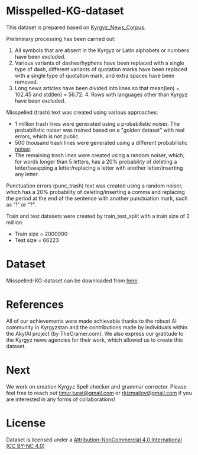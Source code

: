 # Misspelled-KG-dataset

This dataset is prepared based on [Kyrgyz_News_Corpus](https://huggingface.co/datasets/the-cramer-project/Kyrgyz_News_Corpus).

Preliminary processing has been carried out: 
1. All symbols that are absent in the Kyrgyz or Latin alphabets or numbers have been excluded.
2. Various variants of dashes/hyphens have been replaced with a single type of dash, different variants of quotation marks have been replaced with a single type of quotation mark, and extra spaces have been removed.
3. Long news articles have been divided into lines so that mean(len) = 102.45 and std(len) = 56.72. 4. Rows with languages other than Kyrgyz have been excluded.

Misspelled (trash) text was created using various approaches: 
 * 1 million trash lines were generated using a probabilistic noiser. The probabilistic noiser was trained based on a "golden dataset" with real errors, which is not public. 
 * 500 thousand trash lines were generated using a different probabilistic [noiser](https://github.com/ai-forever/sage.git). 
 * The remaining trash lines were created using a random noiser, which, for words longer than 5 letters, has a 20% probability of deleting a letter/swapping a letter/replacing a letter with another letter/inserting any letter.

Punctuation errors (punc_trash) text was created using a random noiser, which has a 20% probability of deleting/inserting a comma and replacing the period at the end of the sentence with another punctuation mark, such as "!" or "?".

Train and test datasets were created by train_test_split with a train size of 2 million: 
 * Train size = 2000000
 * Test size = 66223

# Dataset
Misspelled-KG-dataset can be downloaded from [here](https://huggingface.co/datasets/the-cramer-project/Misspelled-KG-dataset).

# References
All of our achievements were made achievable thanks to the robust AI community in Kyrgyzstan and the contributions made by individuals within the AkylAI project (by TheCramer.com). We also express our gratitude to the Kyrgyz news agencies for their work, which allowed us to create this dataset.

# Next
We work on creation Kyrgyz Spell checker and grammar corrector. Please feel free to reach out timur.turat@gmail.com or rkizmailov@gmail.com if you are interested in any forms of collaborations!

# License
Dataset is licensed under a [Attribution-NonCommercial 4.0 International (CC BY-NC 4.0)](https://creativecommons.org/licenses/by-nc/4.0/)

